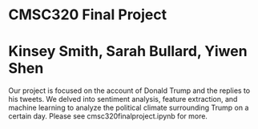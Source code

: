 # CMSC320 Final Project
# Kinsey Smith, Sarah Bullard, Yiwen Shen

Our project is focused on the account of Donald Trump and the replies to his tweets. We delved into sentiment analysis, feature extraction, and machine learning to analyze the political climate surrounding Trump on a certain day. Please see cmsc320finalproject.ipynb for more. 

